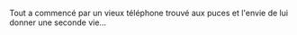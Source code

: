 Tout a commencé par un vieux téléphone trouvé aux puces et l'envie de lui donner une seconde vie...
